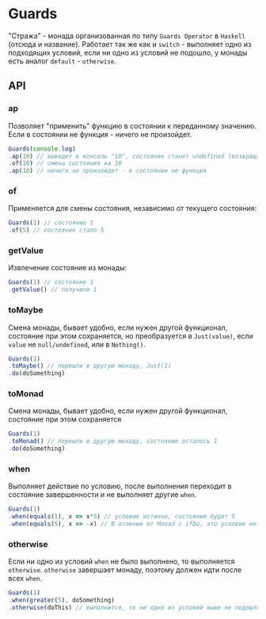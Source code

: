 # Guards 
"Стража" - монада организованная по типу `Guards Operator` в `Haskell` (отсюда и название).
Работает так же как и `switch` - выполняет одно из подходящих условий, если ни одно из условий не подошло,
у монады есть аналог `default` - `otherwise`.
## API
### ap
Позволяет "применить" функцию в состоянии к переданному значению.
Если в состоянии не функция - ничего не произойдет.
```js
Guards(console.log)
.ap(10) // выведет в консоль "10", состояние станет undefined (возвращаемое значение console.log)
.of(10) // смена состояния на 10
.ap(10) // ничего не произойдет - в состоянии не функция
```

### of
Применяется для смены состояния, независимо от текущего состояния:
```js
Guards(1) // состояние 1
.of(5) // состояние стало 5
```

### getValue
Извлечение состояние из монады:
```js
Guards(1) // состояние 1
.getValue() // получили 1
```

### toMaybe
Смена монады, бывает удобно, если нужен другой функционал, состояние при этом сохраняется,
но преобразуется в `Just(value)`, если `value` не `null/undefined`, или в `Nothing()`.
```js
Guards(1)
.toMaybe() // перешли в другую монаду, Just(1)
.do(doSomething)
```

### toMonad
Смена монады, бывает удобно, если нужен другой функционал, состояние при этом сохраняется
```js
Guards(1)
.toMonad() // перешли в другую монаду, состояние осталось 1
.do(doSomething)
```

### when
Выполняет действие по условию, после выполнения переходит в состояние завершенности
и не выполняет другие `when`.
```js
Guards(1)
.when(equals(1), x => x*5) // условие истинно, состояние будет 5
.when(equals(5), x => -x) // В отличие от Monad с ifDo, это условие не будет выполнено, тк монада уже завершена
```

### otherwise
Если ни одно из условий `when` не было выполнено, то выполняется `otherwise`. 
`otherwise` завершает монаду, поэтому должен идти после всех `when`.
```js
Guards(1)
.when(greater(5), doSomething)
.otherwise(doThis) // выполнится, тк ни одно из условий выше не подошло
```
